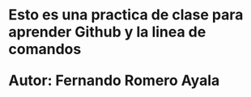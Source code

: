 <h1>Esto es una practica de clase para aprender Github  y la linea de comandos</h>
<p>Autor: Fernando Romero Ayala</p>
